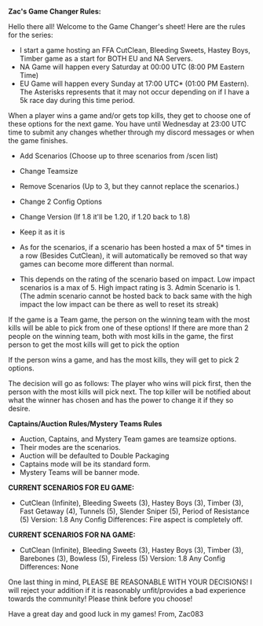 
**Zac's Game Changer Rules:** 

Hello there all! Welcome to the Game Changer's sheet! Here are the rules for the series:

- I start a game hosting an FFA CutClean, Bleeding Sweets, Hastey Boys, Timber game as a start for BOTH EU and NA Servers. 
- NA Game will happen every Saturday at 00:00 UTC (8:00 PM Eastern Time)
- EU Game will happen every Sunday at 17:00 UTC* (01:00 PM Eastern). The Asterisks represents that it may not occur depending on if I have a 5k race day during this time period. 

When a player wins a game and/or gets top kills, they get to choose one of these options for the next game. You have until Wednesday at 23:00 UTC time to submit any changes whether through my discord messages or when the game finishes.

- Add Scenarios (Choose up to three scenarios from /scen list)
- Change Teamsize
- Remove Scenarios (Up to 3, but they cannot replace the scenarios.)
- Change 2 Config Options
- Change Version (If 1.8 it'll be 1.20, if 1.20 back to 1.8)
- Keep it as it is

- As for the scenarios, if a scenario has been hosted a max of 5* times in a row (Besides CutClean), it will automatically be removed so that way games can become more different than normal.

* This depends on the rating of the scenario based on impact. Low impact scenarios is a max of 5. High impact rating is 3. Admin Scenario is 1. (The admin scenario cannot be hosted back to back same with the high impact the low impact can be there as well to reset its streak) 

If the game is a Team game, the person on the winning team with the most kills will be able to pick from one of these options! If there are more than 2 people on the winning team, both with most kills in the game, the first person to get the most kills will get to pick the option

If the person wins a game, and has the most kills, they will get to pick 2 options.  

The decision will go as follows: The player who wins will pick first, then the person with the most kills will pick next. The top killer will be notified about what the winner has chosen and has the power to change it if they so desire.

**Captains/Auction Rules/Mystery Teams Rules**

- Auction, Captains, and Mystery Team games are teamsize options. 
- Their modes are the scenarios. 
- Auction will be defaulted to Double Packaging 
- Captains mode will be its standard form.
- Mystery Teams will be banner mode. 


**CURRENT SCENARIOS FOR EU GAME:**

- CutClean (Infinite), Bleeding Sweets (3), Hastey Boys (3), Timber (3), Fast Getaway (4), Tunnels (5), Slender Sniper (5), Period of Resistance (5)
Version: 1.8
Any Config Differences: Fire aspect is completely off. 

**CURRENT SCENARIOS FOR NA GAME:**
- CutClean (Infinite), Bleeding Sweets (3), Hastey Boys (3), Timber (3), Barebones (3), Bowless (5), Fireless (5)
Version: 1.8
Any Config Differences: None


One last thing in mind, PLEASE BE REASONABLE WITH YOUR DECISIONS! I will reject your addition if it is reasonably unfit/provides a bad experience towards the community! Please think before you choose!

Have a great day and good luck in my games!
From,
Zac083
